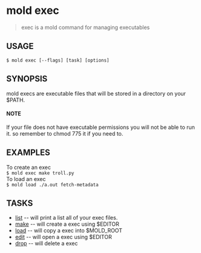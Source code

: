 mold exec
====

> exec is a mold command for managing executables

## USAGE
`$ mold exec [--flags] [task] [options]`

## SYNOPSIS
mold execs are executable files that will be stored in
a directory on your $PATH.

<span />

#### NOTE
If your file does not have executable permissions
you will not be able to run it. so remember to chmod 775 it
if you need to.

## EXAMPLES
To create an exec   
<span />`$ mold exec make troll.py`  
To load an exec   
<span />`$ mold load ./a.out fetch-metadata`  

## TASKS
* [list](exec_list_help.md) -- will print a list all of your exec files.  
* [make](exec_list_help.md) -- will create a exec using $EDITOR
* [load](exec_list_help.md) -- will copy a exec into $MOLD_ROOT
* [edit](exec_list_help.md) -- will open a exec using $EDITOR  
* [drop](exec_list_help.md) -- will delete a exec
